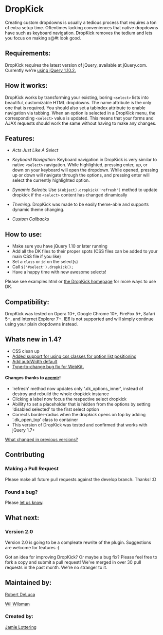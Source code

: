 DropKick
=
Creating custom dropdowns is usually a tedious process that requires a ton of extra setup time. Oftentimes lacking conveniences that native dropdowns have such as keyboard navigation. DropKick removes the tedium and lets you focus on making s@#t look good.

Requirements:
-
DropKick requires the latest version of jQuery, available at jQuery.com. Currently we're [using jQuery 1.10.2.](http://blog.jquery.com/2013/07/03/jquery-1-10-2-and-2-0-3-released/)

How it works:
-
DropKick works by transforming your existing, boring `<select>` lists into beautiful, customizable HTML dropdowns. The name attribute is the only one that is required. You should also set a tabindex attribute to enable navigation via tabbing.
When an option is selected in a DropKick menu, the corresponding `<select>` value is updated. This means that your forms and AJAX requests should work the same without having to make any changes.

Features:
-
* *Acts Just Like A Select*
* *Keyboard Navigation:*
   Keyboard navigation in DropKick is very similar to native `<select>` navigation.
   While highlighted, pressing enter, up, or down on your keyboard will open the dropdown.
   While opened, pressing up or down will navigate through the options, and pressing enter will select the currently highlighted option.

* *Dynamic Selects:*
 Use `$(object).dropkick('refresh')` method to update dropkick if the `<select>` content has changed dinamically

* *Theming:* 
  DropKick was made to be easily theme-able and supports dynamic theme changing.

* *Custom Callbacks*

How to use:
-
* Make sure you have jQuery 1.10 or later running
* Add all the DK files to their proper spots (CSS files can be added to your main CSS file if you like)
* Set a `class` or `id` on the select(s)
* Call `$('#select').dropkick();`
* Have a happy time with new awesome selects!

Please see examples.html or [the DropKick homepage](http://robdel12.github.com/DropKick/) for more ways to use DK.


Compatibility:
-
DropKick was tested on Opera 10+, Google Chrome 10+, FireFox 5+, Safari 5+, and Internet Explorer 7+. IE6 is not supported and will simply continue using your plain dropdowns instead.

Whats new in 1.4?
-
* CSS clean up
* [Added support for using css classes for option list positioning](https://github.com/Robdel12/DropKick/pull/168)
* [Add autoWidth default](https://github.com/Robdel12/DropKick/pull/166)
* [Type-to-change bug fix for WebKit.](https://github.com/Robdel12/DropKick/pull/150)

#### Changes thanks to [acemir](https://github.com/acemir)!
* 'refresh' method now updates only '.dk_options_inner', instead of destroy and rebuild the whole dropkick instance
* Clicking a label now focus the respective select dropkick
* Abillity to set a placeholder that is hidden from the options by setting 'disabled selected' to the first select option
* Corrects border-radius when the dropkick opens on top by adding '.dk_open_top' class to container
* This version of DropKick was tested and confirmed that works with jQuery 1.7+

[What changed in previous versions?](https://github.com/Robdel12/DropKick/wiki/Previous-version-changes)

Contributing
-
### Making a Pull Request
Please make all future pull requests against the develop branch. Thanks! :D

### Found a bug? 
Please [let us know](https://github.com/robdel12/DropKick/issues).

What next: 
-
### Version 2.0
Version 2.0 is going to be a compleate rewrite of the plugin. Suggestions are welcome for features :)

Got an idea for improving DropKick? Or maybe a bug fix? Please feel free to fork a copy and submit a pull request! We've merged in over 30 pull requests in the past month. We're no stranger to it.

Maintained by:
-
[Robert DeLuca](http://twitter.com/robdel12)

[Wil Wilsman](http://twitter.com/wwilsman)

### Created by:
[Jamie Lottering](http://twitter.com/jamielottering)
